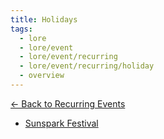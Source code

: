 ```yaml
---
title: Holidays
tags:
  - lore
  - lore/event
  - lore/event/recurring
  - lore/event/recurring/holiday
  - overview
---
```

[<- Back to Recurring Events](../index.md)

- [Sunspark Festival](sunspark-festival.md)
